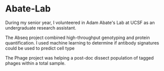 # Abate-Lab
During my senior year, I volunteered in Adam Abate's Lab at UCSF as an undergraduate research assistant. 

The Abseq project combined high-throughput genotyping and protein quantification. I used machine learning to determine if antibody signatures could be used to predict cell type 

The Phage project was helping a post-doc dissect population of tagged phages within a total sample.
